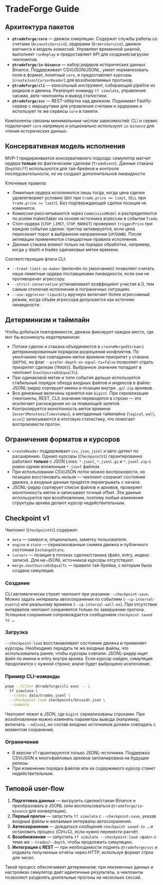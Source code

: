 # TradeForge Guide

## Архитектура пакетов

- **`@tradeforge/core`** — движок симуляции. Содержит службы работы со счетами (`AccountsService`), ордерами (`OrdersService`), движок матчинга и модель комиссий. Управляет временной шкалой, выполняет `runReplay` и предоставляет API для создания/загрузки чекпоинтов.
- **`@tradeforge/io-binance`** — набор ридеров исторических данных Binance. Поддерживает CSV/JSON/JSONL, умеет нормализовать поля в формат, понятный `core`, и предоставляет курсоры (`createJsonlCursorReader`) для возобновляемых прогонов.
- **`@tradeforge/cli`** — консольный инструмент, собирающий pipeline из ридеров и движка. Реализует команду `tf simulate`, управление часами, авто-чекпоинты и вывод статистики.
- **`@tradeforge/svc`** — REST-обёртка над движком. Поднимает Fastify-сервер с маршрутами для управления счетами и ордерами и использует те же сервисы `core` в памяти.

Компоненты связаны минимальным числом зависимостей: CLI и сервис подключают `core` напрямую и опционально используют `io-binance` для чтения исторических данных.

## Консервативная модель исполнения

MVP-1 придерживается консервативного подхода: симулятор матчит ордера **только** по фактическим сделкам (`TradeEvent`). Данные стакана (`DepthDiff`) используются для тай-брейков и контроля последовательности, но не создают дополнительной ликвидности.

Ключевые правила:

- Лимитные ордера исполняются лишь тогда, когда цена сделки удовлетворяет условию (`BUY` при `trade.price <= limit`, `SELL` при `trade.price >= limit`). Без подтверждающей сделки позиция не изменится.
- Комиссии рассчитываются через `CommissionModel` и распределяются по ролям maker/taker на основе источника агрессии в событии `Trade`.
- Стоп-ордера (`STOP_LIMIT`, `STOP_MARKET`) проверяют `triggerPrice` при каждом событии сделки: триггер активируется, если цена пересекает порог в выбранном направлении (`UP`/`DOWN`). После активации применяются стандартные правила исполнения.
- Данные стакана влияют только на порядок обработки, например, когда у depth и trades одинаковые метки времени.

Соответствующие флаги CLI:

- `--treat-limit-as-maker` (включён по умолчанию) позволяет считать наши лимитные ордера поставщиками ликвидности, если они не противоречат агрессору.
- `--strict-conservative` устанавливает коэффициент участия в 0, тем самым отключая исполнение в пограничных ситуациях.
- `--use-aggressor-liquidity` вручную включает более агрессивный режим, когда объём агрессора допускается как источник ликвидности.

## Детерминизм и таймлайн

Чтобы добиться повторяемости, движок фиксирует каждое место, где мог бы возникнуть недетерминизм:

- Потоки сделок и стакана объединяются в `createMergedStream` с детерминированным порядком разрешения конфликтов. По умолчанию при совпадении меток времени приоритет у стакана (`DEPTH`), но флаг `--prefer-depth-on-equal-ts=false` позволяет отдать приоритет сделкам (`TRADES`). Выбранное значение попадает в чекпоинт (`nextSourceOnEqualTs`).
- При одинаковой метке и типе события дальше используется стабильный порядок обхода входных файлов и индексов в файле: JSONL-ридер сортирует имена и позиции внутри `.gz`/`.zip` архивов.
- Все денежные величины хранятся как `bigint`. При сериализации (чекпоинты, REST, CLI) значения переводятся в строки — это исключает расхождения из-за плавающей запятой.
- Контролируется монотонность меток времени (`assertMonotonicTimestamps`), а метаданные таймлайна (`logical`, `wall`, `accel`) записываются в итоговую статистику, что помогает воспроизвести прогон.

## Ограничения форматов и курсоров

- `createReader` поддерживает `csv`, `json`, `jsonl` и авто-детект по расширению. Однако курсоры (`CheckpointV1`) гарантированно работают **только** с JSON Lines: `*.jsonl`, `*.jsonl.gz` и `*.jsonl.zip` c ровно одним вложенным `*.jsonl` файлом.
- При использовании CSV/JSON поток можно воспроизвести, но позицию восстановить нельзя — чекпоинт сохранит состояние движка, а входные данные придётся переигрывать с начала.
- JSONL-ридер сортирует список файлов и архивов, проверяет монотонность меток и записывает точный offset. Эти данные используются при возобновлении, поэтому любые изменения структуры архива делают курсор недействительным.

## Checkpoint v1

Чекпоинт (`CheckpointV1`) содержит:

- `meta` — символ и, опционально, заметку пользователя.
- `engine` и `state` — сериализованные снимки движка и публичного состояния `ExchangeState`.
- `cursors` — позиция в потоках сделок/стакана (файл, entry, индекс записи). Для не-JSONL источников курсоры отсутствуют.
- `merge.nextSourceOnEqualTs` — правило тай-брейка, с которым была создана симуляция.

### Создание

CLI автоматически строит чекпоинт при указании `--checkpoint-save`. Можно задать интервалы автосохранения по событиям (`--cp-interval-events`) или реальному времени (`--cp-interval-wall-ms`). При отсутствии интервалов чекпоинт сохраняется только по завершении прогона. Успешное сохранение сопровождается сообщением `checkpoint saved to …`.

### Загрузка

`--checkpoint-load` восстанавливает состояние движка и применяет курсоры. Необходимо передать те же входные файлы, что использовались ранее, чтобы курсоры совпали: JSONL-ридер ищет файл по имени и entry внутри архива. Если курсор найден, симуляция продолжится с нужной строки; иначе будет выброшено исключение.

### Пример CLI-команды

```bash
pnpm --filter @tradeforge/cli exec -- \
  tf simulate \
  --trades data/trades.jsonl \
  --checkpoint-load checkpoints/btcusdt.json \
  --summary
```

Чекпоинт лежит в JSON, где `bigint` сериализованы строками. При возобновлении можно изменять параметры вывода (например, включать `--ndjson`), но состав входных источников должен совпадать с моментом сохранения.

### Ограничения

- В версии v1 гарантируются только JSONL-источники. Поддержка CSV/JSON и многофайловых архивов запланирована на будущие релизы.
- При изменении порядка файлов или их содержимого курсор станет недействительным.

## Типовой user-flow

1. **Подготовка данных** — выгрузить сделки/стакан Binance и преобразовать в JSONL (или воспользоваться `@tradeforge/io-binance` для конвертации).
2. **Первый прогон** — запустить `tf simulate` с `--checkpoint-save`, указав входные файлы и желаемые интервалы автосохранения.
3. **Автосохранение** — дождаться сообщения `checkpoint saved to …` и остановить процесс (Ctrl+C), если нужно перенести расчёт.
4. **Возобновление** — запустить `tf simulate --checkpoint-load <файл>` с теми же `--trades`/`--depth`, чтобы продолжить симуляцию.
5. **Интеграция с REST** — при необходимости поднять `@tradeforge/svc` и отдавать полученные отчёты через HTTP, используя формат строк для чисел.

Такой процесс обеспечивает детерминизм: при неизменных данных и настройках симулятор даёт идентичные результаты, а чекпоинты позволяют разделять длительные прогоны на несколько сессий.
